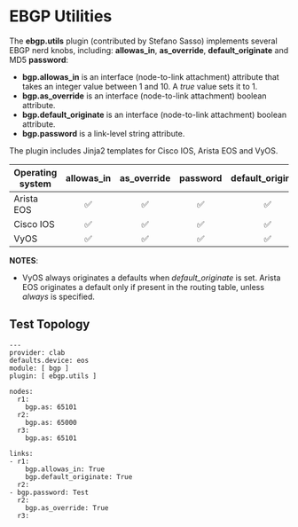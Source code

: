 # EBGP Utilities

The **ebgp.utils** plugin (contributed by Stefano Sasso) implements several EBGP nerd knobs, including: **allowas_in**, **as_override**, **default_originate** and MD5 **password**:

* **bgp.allowas_in** is an interface (node-to-link attachment) attribute that takes an integer value between 1 and 10. A *true* value sets it to 1.
* **bgp.as_override** is an interface (node-to-link attachment) boolean attribute.
* **bgp.default_originate** is an interface (node-to-link attachment) boolean attribute.
* **bgp.password** is a link-level string attribute.

The plugin includes Jinja2 templates for Cisco IOS, Arista EOS and VyOS.

| Operating system         | allowas_in | as_override | password | default_originate |
| ------------------------ | :--------: | :---------: | :------: | :---------------: |
| Arista EOS               |      ✅    |     ✅      |    ✅    |    ✅    |
| Cisco IOS                |      ✅    |     ✅      |    ✅    |    ✅    |
| VyOS                     |      ✅    |     ✅      |    ✅    |    ✅    |

**NOTES**:
* VyOS always originates a defaults when *default_originate* is set. Arista EOS originates a default only if present in the routing table, unless *always* is specified.

## Test Topology

```
---
provider: clab
defaults.device: eos
module: [ bgp ]
plugin: [ ebgp.utils ]

nodes:
  r1:
    bgp.as: 65101
  r2:
    bgp.as: 65000
  r3:
    bgp.as: 65101

links:
- r1:
    bgp.allowas_in: True
    bgp.default_originate: True
  r2:
- bgp.password: Test
  r2:
    bgp.as_override: True
  r3:
```
